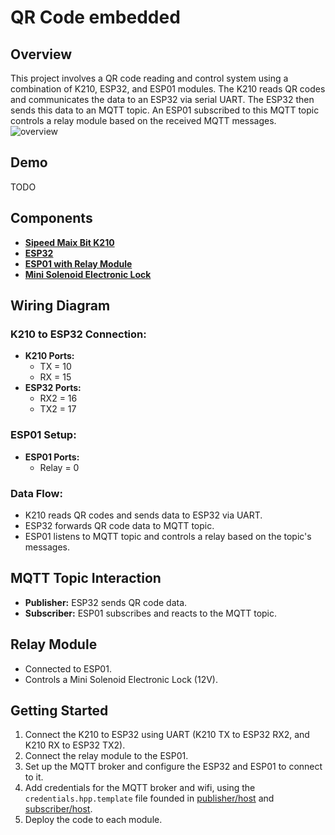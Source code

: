 # QR Code embedded

## Overview

This project involves a QR code reading and control system using a combination of K210, ESP32, and ESP01 modules. The K210 reads QR codes and communicates the data to an ESP32 via serial UART. The ESP32 then sends this data to an MQTT topic. An ESP01 subscribed to this MQTT topic controls a relay module based on the received MQTT messages.
![overview](https://github.com/Moken-Dapp-XRP/embedded/assets/40807526/bc4a48cf-d3f9-4213-bdf4-2aead5844a7c)

## Demo

TODO

## Components

-   [**Sipeed Maix Bit K210**](https://wiki.sipeed.com/soft/maixpy/en/develop_kit_board/maix_bit.html)
-   [**ESP32**](https://www.espressif.com/en/products/socs/esp32)
-   [**ESP01 with Relay Module**](https://www.instructables.com/ESP0101S-RELAY-MODULE-TUTORIAL/)
-   [**Mini Solenoid Electronic Lock**](https://www.amazon.com/Dc12v-Electric-Cabinet-Small-solenoid/dp/B012KISKU6)

## Wiring Diagram

### K210 to ESP32 Connection:

-   **K210 Ports:**
    -   TX = 10
    -   RX = 15
-   **ESP32 Ports:**
    -   RX2 = 16
    -   TX2 = 17

### ESP01 Setup:

-   **ESP01 Ports:**
    -   Relay = 0

### Data Flow:

-   K210 reads QR codes and sends data to ESP32 via UART.
-   ESP32 forwards QR code data to MQTT topic.
-   ESP01 listens to MQTT topic and controls a relay based on the topic's messages.

## MQTT Topic Interaction

-   **Publisher:** ESP32 sends QR code data.
-   **Subscriber:** ESP01 subscribes and reacts to the MQTT topic.

## Relay Module

-   Connected to ESP01.
-   Controls a Mini Solenoid Electronic Lock (12V).

## Getting Started

1. Connect the K210 to ESP32 using UART (K210 TX to ESP32 RX2, and K210 RX to ESP32 TX2).
2. Connect the relay module to the ESP01.
3. Set up the MQTT broker and configure the ESP32 and ESP01 to connect to it.
4. Add credentials for the MQTT broker and wifi, using the `credentials.hpp.template` file founded in [publisher/host](./publisher/host/include/credentials.hpp.template) and [subscriber/host](./subscriber/include/credentials.hpp.template).
5. Deploy the code to each module.
